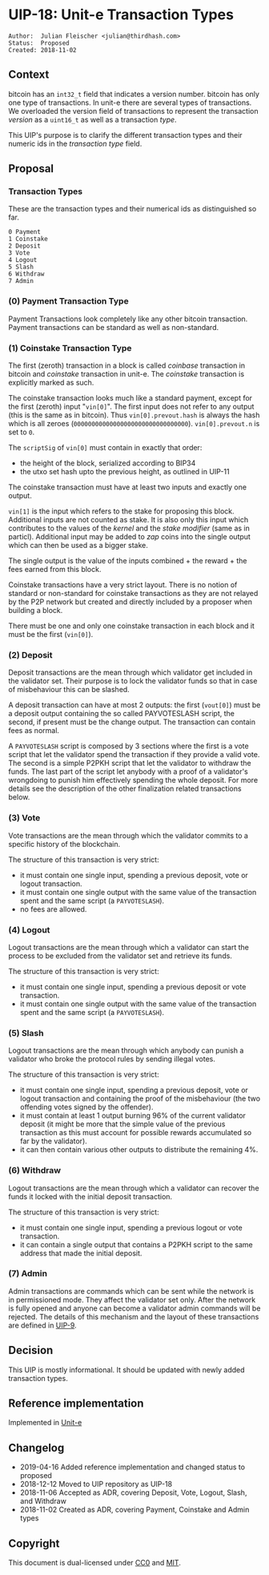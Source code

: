 # UIP-18: Unit-e Transaction Types

```
Author:  Julian Fleischer <julian@thirdhash.com>
Status:  Proposed
Created: 2018-11-02
```

## Context

bitcoin has an `int32_t` field that indicates a version number. bitcoin has only
one type of transactions. In unit-e there are several types of transactions. We
overloaded the version field of transactions to represent the transaction _version_
as a `uint16_t` as well as a transaction _type_.

This UIP's purpose is to clarify the different transaction types and their numeric
ids in the _transaction type_ field.

## Proposal

### Transaction Types

These are the transaction types and their numerical ids as distinguished so far.

```
0 Payment
1 Coinstake
2 Deposit
3 Vote
4 Logout
5 Slash
6 Withdraw
7 Admin
```

### (0) Payment Transaction Type

Payment Transactions look completely like any other bitcoin transaction.
Payment transactions can be standard as well as non-standard.

### (1) Coinstake Transaction Type

The first (zeroth) transaction in a block is called _coinbase_ transaction
in bitcoin and _coinstake_ transaction in unit-e. The _coinstake_ transaction
is explicitly marked as such.

The coinstake transaction looks much like a standard payment, except for the
first (zeroth) input "`vin[0]`". The first input does not refer to any output (this is
the same as in bitcoin). Thus `vin[0].prevout.hash` is always the hash which
is all zeroes (`00000000000000000000000000000000`). `vin[0].prevout.n` is set
to `0`.

The `scriptSig` of `vin[0]` must contain in exactly that order:

- the height of the block, serialized according to BIP34
- the utxo set hash upto the previous height, as outlined in UIP-11

The coinstake transaction must have at least two inputs and exactly one output.

`vin[1]` is the input which refers to the stake for proposing this block.
Additional inputs are not counted as stake. It is also only this input which
contributes to the values of the _kernel_ and the _stake modifier_ (same as
in particl). Additional input may be added to _zap_ coins into the single
output which can then be used as a bigger stake.

The single output is the value of the inputs combined + the reward + the fees
earned from this block.

Coinstake transactions have a very strict layout. There is no notion of
standard or non-standard for coinstake transactions as they are not relayed
by the P2P network but created and directly included by a proposer when
building a block.

There must be one and only one coinstake transaction in each block and it must
be the first (`vin[0]`).

### (2) Deposit

Deposit transactions are the mean through which validator get included in the
validator set. Their purpose is to lock the validator funds so that in case
of misbehaviour this can be slashed.

A deposit transaction can have at most 2 outputs: the first (`vout[0]`) must
be a deposit output containing the so called PAYVOTESLASH script, the second,
if present must be the change output. The transaction can contain fees as
normal.

A `PAYVOTESLASH` script is composed by 3 sections where the first is a vote
script that let the validator spend the transaction if they provide a valid
vote. The second is a simple P2PKH script that let the validator to withdraw the
 funds. The last part of the script let anybody with a proof of a validator's
wrongdoing to punish him effectively spending the whole deposit. For more
details see the description of the other finalization related transactions
below.

### (3) Vote

Vote transactions are the mean through which the validator commits to a specific
 history of the blockchain.

The structure of this transaction is very strict:
- it must contain one single input, spending a previous deposit, vote or logout
transaction.
- it must contain one single output with the same value of the transaction spent
 and the same script (a `PAYVOTESLASH`).
- no fees are allowed.

### (4) Logout

Logout transactions are the mean through which a validator can start the process
to be excluded from the validator set and retrieve its funds.

The structure of this transaction is very strict:
- it must contain one single input, spending a previous deposit or vote
transaction.
- it must contain one single output with the same value of the transaction spent
 and the same script (a `PAYVOTESLASH`).

### (5) Slash

Logout transactions are the mean through which anybody can punish a validator
who broke the protocol rules by sending illegal votes.

The structure of this transaction is very strict:
- it must contain one single input, spending a previous deposit, vote or logout
transaction and containing the proof of the misbehaviour (the two offending
 votes signed by the offender).
- it must contain at least 1 output  burning 96% of the current validator
deposit (it might be more that the simple value of the previous transaction as
this must account for possible rewards accumulated so far by the validator).
- it can then contain various other outputs to distribute the remaining 4%.

### (6) Withdraw

Logout transactions are the mean through which a validator can recover the
funds it locked with the initial deposit transaction.

The structure of this transaction is very strict:
- it must contain one single input, spending a previous logout or vote
transaction.
- it can contain a single output that contains a P2PKH script to the same
address that made the initial deposit.

### (7) Admin

Admin transactions are commands which can be sent while the network is in
permissioned mode. They affect the validator set only. After the network is
fully opened and anyone can become a validator admin commands will be
rejected. The details of this mechanism and the layout of these transactions
are defined in [UIP-9](https://github.com/dtr-org/uips/blob/master/UIP-0009.md).

## Decision

This UIP is mostly informational. It should be updated with newly added
transaction types.

## Reference implementation

Implemented in [Unit-e](https://github.com/dtr-org/unit-e/blob/master/src/primitives/txtype.h)

## Changelog

* 2019-04-16 Added reference implementation and changed status to proposed
* 2018-12-12 Moved to UIP repository as UIP-18
* 2018-11-06 Accepted as ADR, covering Deposit, Vote, Logout, Slash, and Withdraw
* 2018-11-02 Created as ADR, covering Payment, Coinstake and Admin types

## Copyright

This document is dual-licensed under
[CC0](https://creativecommons.org/publicdomain/zero/1.0/) and
[MIT](https://opensource.org/licenses/MIT).
